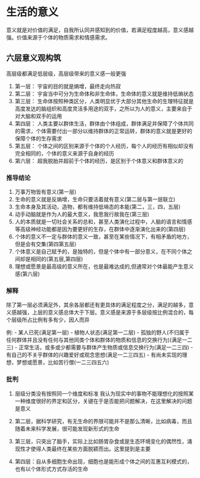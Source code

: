 # 生活的意义

意义就是对价值的满足，自我所认同并感知到的价值，若满足程度越高，意义感越强。价值来源于个体的物质需求和情感需求。

## 六层意义观构筑

高层级都满足低层级，高层级带来的意义感一般更强

1. 第一层： 宇宙的目的就是熵增，最终走向热寂
2. 第二层： 宇宙当中可分为生命体和非生命体，生命体的意义就是维持低熵状态
3. 第三层： 生命体按照种类区分，人类明显优于大部分其他生命的生理特征就是高度发达的脑组织和高度灵活多用途的双手，之所以为人的意义，主要来自于对大脑和双手的运用
4. 第四层： 人类主要以群体生活，群体由个体组成，群体满足并保障了个体共同的需求，个体需要付出一部分以维持群体的正常运转，群体的意义就是更好的保障个体的生存需求
5. 第五层： 个体之间的区别来源于个体的个人经历，每个人的经历有相似却没有完全相同的，个体的意义来源于自身的经历
6. 第六层： 超我脱胎并超前于个体的经历，是区别于个体意义和群体意义的

### 推导结论

1. 万事万物皆有意义(第一层)
2. 生命的意义就是反熵增，生命只要活着就有意义(第二层与第一层联立)
3. 生命本身及其活动，造物，都有维持低墒态的本能(第二，三，四，五层)
4. 动手动脑就是作为人的最大意义，我思我行故我在(第三层)
5. 人的本质就是一切社会关系的总和，甚至人类演化过程中，人脑的语言和情感等高级神经功能都是因为要更好的生存，在群体中逐渐演化出来的(第四层)
6. 个体的意义不一定与群体的意义一致，甚至在某些情况下，有相矛盾的地方，但是会有交集(第四第五层)
7. 个体意义是自己赋予的，是独特的，但是个体中有一部分意义，在不同个体之间却是相同的(第五层,第四层)
8. 理想或愿景是最高级的意义所在，也是最难达成的,但通常对个体最能产生意义感(第六层)

### 解释

除了第一层必须满足外，其余各层都还有更具体的满足程度之分，满足的越多，意义感越强，上层的意义感总体大于下层。意义感是来源于多层级按比例混合的，每个层级所占比例有多有少，因人而异

例:
    - 某人已死(满足第一层)
    - 植物人状态(满足第一二层)
    - 孤独的野人(不归属于任何群体并且没有任何与其他同类个体和群体的物质和信息的交换行为)(满足一二三)
    - 正常生活，或多或少都需要与群体产生物质或信息交换行为(满足一二三四)
    - 有自己的不关乎群体的兴趣爱好或观念思想(满足一二三四五)
    - 有尚未实现的理想，梦想或愿景，比如苦行僧(一二三四五六)

### 批判

1. 层级分类没有按照同一个维度和标准
我认为现实中的事物不能理想化的按照某一种维度很好的界定和区分，关键在于是否能把问题解决，在这里解决的问题是意义

2. 第二层，据科学研究，有无生命的界限可能并不是那么清晰，比如病毒，而且随着未来科学发展，很可能发现新形式的生命

3. 第三层，只突出了脑手，实际上比如肠胃杂食或是生态环境变化的偶然性，涌现性才使得人类最终在某些方面脱颖而出。这里提到是主要

4. 第四层：自从多细胞生命出现，细胞也是能形成个体之间的互惠互利模式的，也有以个体形式方式存活的生命
